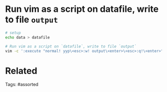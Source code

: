 # Run vim as a script on datafile, write to file `output`
```bash
# setup
echo data > datafile                                            

# Run vim as a script on `datafile`, write to file `output`
vim -c ':execute "normal! yyp\<esc>:w! output\<enter>\<esc>:q!\<enter>"' datafile
```
# Related

Tags:
    #assorted
